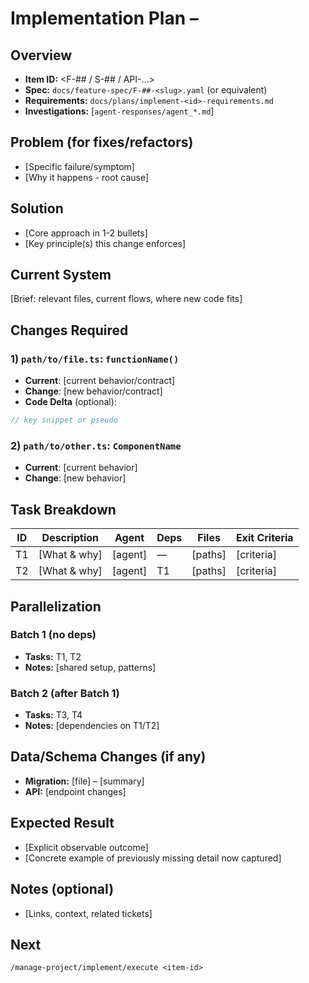 # Implementation Plan – <Identifier>

## Overview
- **Item ID:** <F-## / S-## / API-...>
- **Spec:** `docs/feature-spec/F-##-<slug>.yaml` (or equivalent)
- **Requirements:** `docs/plans/implement-<id>-requirements.md`
- **Investigations:** [`agent-responses/agent_*.md`]

## Problem (for fixes/refactors)
- [Specific failure/symptom]
- [Why it happens - root cause]

## Solution
- [Core approach in 1-2 bullets]
- [Key principle(s) this change enforces]

## Current System
[Brief: relevant files, current flows, where new code fits]

## Changes Required

### 1) `path/to/file.ts`: `functionName()`
- **Current**: [current behavior/contract]
- **Change**: [new behavior/contract]
- **Code Delta** (optional):
```ts
// key snippet or pseudo
```

### 2) `path/to/other.ts`: `ComponentName`
- **Current**: [current behavior]
- **Change**: [new behavior]

## Task Breakdown

| ID | Description | Agent | Deps | Files | Exit Criteria |
|----|-------------|-------|------|-------|---------------|
| T1 | [What & why] | [agent] | — | [paths] | [criteria] |
| T2 | [What & why] | [agent] | T1 | [paths] | [criteria] |

## Parallelization

### Batch 1 (no deps)
- **Tasks:** T1, T2
- **Notes:** [shared setup, patterns]

### Batch 2 (after Batch 1)
- **Tasks:** T3, T4
- **Notes:** [dependencies on T1/T2]

## Data/Schema Changes (if any)
- **Migration:** [file] – [summary]
- **API:** [endpoint changes]

## Expected Result
- [Explicit observable outcome]
- [Concrete example of previously missing detail now captured]

## Notes (optional)
- [Links, context, related tickets]

## Next
`/manage-project/implement/execute <item-id>`